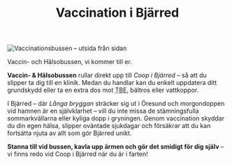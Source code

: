 <!-- VACCINE BJARRED APP WRAPPER START -->
<div id="vaccine-bjarred-app" class="vb-app">

<!-- 1. INTRO SECTION - FUSION ULTRA SEMANTIC STRUCTURE -->
<header role="banner">
<h1 id="main-heading" tabindex="-1">Vaccination i Bj&auml;rred</h1>
</header>
<main role="main">
<section class="intro-section" aria-labelledby="main-heading">
<div class="bus-gallery-col" data-dynamic-style="card">
<div class="img-wrapper"><img class="bus-img img-blue-glow" src="/episerver/CMS/Content/globalassets/vaccincenter-varvet/1.webp,,146844?epieditmode=False&amp;width=200&amp;mode=max&amp;format=auto&amp;q=80" alt="Vaccinationsbussen &ndash; utsida fr&aring;n sidan" data-fluid /></div>
<div class="card-body p-0">
<p class="card-text bus-title text-center">Vaccin- och H&auml;lsobussen, vi kommer till er.</p>
</div>
</div>
<article class="intro-content" role="article" aria-label="Introduktion till vaccinationstjänsten">
<p><strong>Vaccin- &amp; H&auml;lsobussen</strong> rullar direkt upp till <em>Coop i Bj&auml;rred</em> &ndash; s&aring; att du slipper ta dig till en klinik. Medan du handlar kan du enkelt uppdatera ditt grundskydd eller ta en extra dos mot <abbr title="Tick-borne encephalitis">TBE</abbr>, b&auml;ltros eller vattkoppor.</p>
<p>I Bj&auml;rred &ndash; d&auml;r <em>L&aring;nga bryggan</em> str&auml;cker sig ut i &Ouml;resund och morgondoppen vid hamnen &auml;r en sj&auml;lvklarhet &ndash; vill du inte missa de st&auml;mningsfulla sommarkv&auml;llarna eller kyliga dopp i gryningen. Genom vaccination skyddar du din egen h&auml;lsa, slipper ov&auml;ntade sjukdagar och f&ouml;rs&auml;krar att du kan forts&auml;tta njuta av allt som g&ouml;r Bj&auml;rred unikt.</p>
<p class="call-to-action" role="note" aria-label="Uppmaning till handling"><strong>Stanna till vid bussen, kavla upp &auml;rmen och g&ouml;r det smidigt f&ouml;r dig sj&auml;lv</strong> &ndash; vi finns redo vid Coop i Bj&auml;rred n&auml;r du &auml;r i farten!</p>
</article>
</section>
</main>